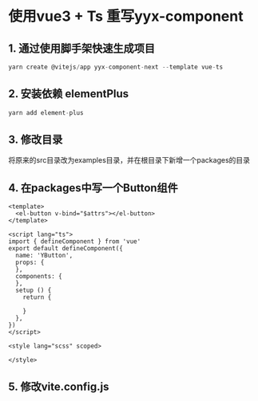 # 使用vue3 + Ts 重写yyx-component

## 1. 通过使用脚手架快速生成项目
```js
yarn create @vitejs/app yyx-component-next --template vue-ts
```

## 2. 安装依赖 elementPlus
```js
yarn add element-plus
```

## 3. 修改目录
将原来的src目录改为examples目录，并在根目录下新增一个packages的目录

## 4. 在packages中写一个Button组件
```vue
<template>
  <el-button v-bind="$attrs"></el-button>
</template>

<script lang="ts">
import { defineComponent } from 'vue'
export default defineComponent({
  name: 'YButton',
  props: {
  },
  components: {
  },
  setup () {
    return {

    }
  },
})
</script>

<style lang="scss" scoped>

</style>

```

## 5. 修改vite.config.js
